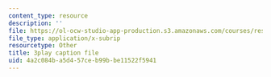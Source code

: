 ```yaml
---
content_type: resource
description: ''
file: https://ol-ocw-studio-app-production.s3.amazonaws.com/courses/res-6-012-introduction-to-probability-spring-2018/4a2c084ba5d457ceb99bbe11522f5941_4QeL1ma_XJ0.vtt
file_type: application/x-subrip
resourcetype: Other
title: 3play caption file
uid: 4a2c084b-a5d4-57ce-b99b-be11522f5941
---
```


